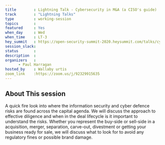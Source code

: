 ```yaml
---
title        : Lightning Talk - Cybersecurity in M&A (a CISO's guide)
track        : "Lightning Talks"
type         : working-session
topics       :
featured     : Yes
when_day     : Wed
when_time    : LT-3
hey_summit   : https://open-security-summit-2020.heysummit.com/talks/cybersecurity-in-m7a-a-cisos-guide/
session_slack:
status       : 
description  :
organizers   :  
      - Paul Harragan 
hosted_by    : Wallaby urtis
zoom_link    :https://zoom.us/j/92329915635
---
```


## About This session
A quick fire look into where the information security and cyber defence risks are found across the capital agenda. We will discuss the approach to effective diligence and when in the deal lifecycle is it important to understand the risks. Whether you represent the buy-side or sell-side in a acquisition, merger, separation, carve-out, divestment or getting your business ready for sale, we will discuss what to look for to avoid any regulatory fines or possible brand damage.
